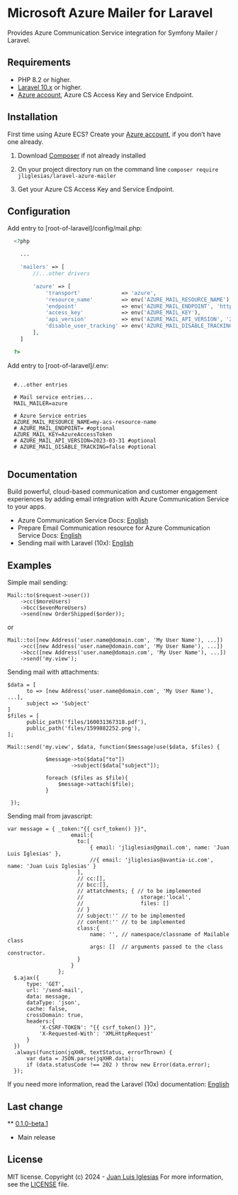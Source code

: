 # Microsoft Azure Mailer for Laravel

Provides Azure Communication Service integration for Symfony Mailer / Laravel.

## Requirements

- PHP 8.2 or higher.
- [Laravel 10.x](https://laravel.com/docs/10.x) or higher.
- [Azure account](https://azure.com), Azure CS Access Key and Service Endpoint.

## Installation

First time using Azure ECS? Create your [Azure account](https://azure.com), if you don’t have one already.

1. Download [Composer](https://getcomposer.org/doc/00-intro.md) if not already installed

2. On your project directory run on the command line
`composer require jliglesias/laravel-azure-mailer`

3. Get your Azure CS Access Key and Service Endpoint.

## Configuration

Add entry to [root-of-laravel]/config/mail.php:
```php
  <?php

    ...

    'mailers' => [
        //...other drivers

        'azure' => [
            'transport'             => 'azure',
            'resource_name'         => env('AZURE_MAIL_RESOURCE_NAME'),
            'endpoint'              => env('AZURE_MAIL_ENDPOINT', 'https://my-acs-resource-name.communication.azure.com'),
            'access_key'            => env('AZURE_MAIL_KEY'),
            'api_version'           => env('AZURE_MAIL_API_VERSION', '2023-03-31'),
            'disable_user_tracking' => env('AZURE_MAIL_DISABLE_TRACKING', false),
        ],
    ]

  ?>
```
Add entry to [root-of-laravel]/.env:
  
```text 
  
  #...other entries

  # Mail service entries... 
  MAIL_MAILER=azure
  
  # Azure Service entries
  AZURE_MAIL_RESOURCE_NAME=my-acs-resource-name
  # AZURE_MAIL_ENDPOINT= #optional
  AZURE_MAIL_KEY=AzureAccessToken
  # AZURE_MAIL_API_VERSION=2023-03-31 #optional
  # AZURE_MAIL_DISABLE_TRACKING=false #optional
  
```
## Documentation

Build powerful, cloud-based communication and customer engagement experiences by adding email integration with Azure Communication Service to your apps.

 - Azure Communication Service Docs: [English](https://learn.microsoft.com/en-us/azure/communication-services/)
 - Prepare Email Communication resource for Azure Communication Service Docs: [English](https://learn.microsoft.com/en-us/azure/communication-services/concepts/email/prepare-email-communication-resource/)
 - Sending mail with Laravel (10x): [English](https://laravel.com/docs/10.x/mail#sending-mail)

 ## Examples

Simple mail sending:

```text 
Mail::to($request->user())
    ->cc($moreUsers)
    ->bcc($evenMoreUsers)
    ->send(new OrderShipped($order));
```
or
```text 
Mail::to([new Address('user.name@domain.com', 'My User Name'), ...])
    ->cc([new Address('user.name@domain.com', 'My User Name'), ...])
    ->bcc([new Address('user.name@domain.com', 'My User Name'), ...])
    ->send('my.view');
```
Sending mail with attachments:
```text 
$data = [
      to => [new Address('user.name@domain.com', 'My User Name'), ...],
      subject => 'Subject'
]
$files = [
      public_path('files/160031367318.pdf'),
      public_path('files/1599882252.png'),
];

Mail::send('my.view', $data, function($message)use($data, $files) {
            
            $message->to($data["to"])
                    ->subject($data["subject"]);

            foreach ($files as $file){
                $message->attach($file);
            }

 });
```
Sending mail from javascript:

```text
var message = { _token:"{{ csrf_token() }}",
                    email:{
                      to:[
                          { email: 'jliglesias@gmail.com', name: 'Juan Luis Iglesias' },
                          //{ email: 'jliglesias@avantia-ic.com', name: 'Juan Luis Iglesias' }
                      ],
                      // cc:[],
                      // bcc:[],
                      // attatchments; { // to be implemented
                      //                  storage:'local',           
                      //                  files: [] 
                      // }
                      // subject:'' // to be implemented
                      // content:'' // to be implemented
                      class:{
                          name: '', // namespace/classname of Mailable class
                          args: []  // arguments passed to the class constructor.
                      }
                    } 
                };
  $.ajax({
      type: 'GET',
      url: '/send-mail',
      data: message,
      dataType: 'json',
      cache: false,
      crossDomain: true,
      headers:{
          'X-CSRF-TOKEN': "{{ csrf_token() }}",
          'X-Requested-With': 'XMLHttpRequest'
      }
  })
  .always(function(jqXHR, textStatus, errorThrown) {
      var data = JSON.parse(jqXHR.data);
      if (data.statusCode !== 202 ) throw new Error(data.error);
  });
```

If you need more information, read the Laravel (10x) documentation: [English](https://laravel.com/docs/10.x/mail)

 ## Last change

 ** [0.1.0-beta.1](https://github.com/jliglesias/laravel-azure-mailer/blob/master/CHANGELOG.md#010)
  * Main release

## License 

MIT license. Copyright (c) 2024 - [Juan Luis Iglesias](https://github.com/jliglesias)
For more information, see the [LICENSE](https://github.com/jliglesias/azure-email-communicator/blob/main/LICENSE) file.